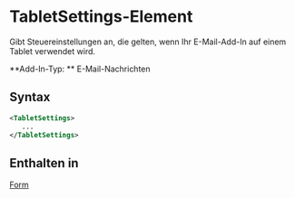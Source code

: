 # <a name="tabletsettings-element"></a>TabletSettings-Element

Gibt Steuereinstellungen an, die gelten, wenn Ihr E-Mail-Add-In auf einem Tablet verwendet wird.

**Add-In-Typ: ** E-Mail-Nachrichten

## <a name="syntax"></a>Syntax

```XML
<TabletSettings>
   ...
</TabletSettings>
```

## <a name="contained-in"></a>Enthalten in

[Form](form.md)

